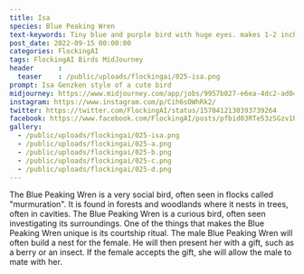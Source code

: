 ```yaml
---
title: Isa
species: Blue Peaking Wren
text-keywords: Tiny blue and purple bird with huge eyes. makes 1-2 inches nests made of moss in trees about 12-15 feed off the ground. white spots over its body, eats insects
post_date: 2022-09-15 00:00:00
categories: FlockingAI
tags: FlockingAI Birds MidJourney 
header      :
  teaser    : /public/uploads/flockingai/025-isa.png
prompt: Isa Genzken style of a cute bird
midjourney: https://www.midjourney.com/app/jobs/9957b027-e6ea-4dc2-ad04-da191deee894
instagram: https://www.instagram.com/p/Cih6sOWhRk2/
twitter: https://twitter.com/FlockingAI/status/1570412130393739264
facebook: https://www.facebook.com/FlockingAI/posts/pfbid03RTe53zSGzv1PT5rkS1RXBbFLm9BVq26K2xF65WVUPqyhSTurCqmqX3uF3mZRVxSl
gallery: 
  - /public/uploads/flockingai/025-isa.png
  - /public/uploads/flockingai/025-a.png
  - /public/uploads/flockingai/025-b.png
  - /public/uploads/flockingai/025-c.png
  - /public/uploads/flockingai/025-d.png
---
```


The Blue Peaking Wren is a very social bird, often seen in flocks called "murmuration". It is found in forests and woodlands where it nests in trees, often in cavities. The Blue Peaking Wren is a curious bird, often seen investigating its surroundings. One of the things that makes the Blue Peaking Wren unique is its courtship ritual. The male Blue Peaking Wren will often build a nest for the female. He will then present her with a gift, such as a berry or an insect. If the female accepts the gift, she will allow the male to mate with her.
